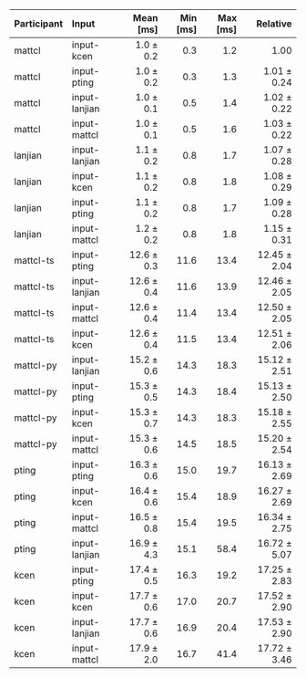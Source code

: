 | Participant | Input | Mean [ms] | Min [ms] | Max [ms] | Relative |
|:---|:---|---:|---:|---:|---:|
| mattcl | input-kcen | 1.0 ± 0.2 | 0.3 | 1.2 | 1.00 |
| mattcl | input-pting | 1.0 ± 0.2 | 0.3 | 1.3 | 1.01 ± 0.24 |
| mattcl | input-lanjian | 1.0 ± 0.1 | 0.5 | 1.4 | 1.02 ± 0.22 |
| mattcl | input-mattcl | 1.0 ± 0.1 | 0.5 | 1.6 | 1.03 ± 0.22 |
| lanjian | input-lanjian | 1.1 ± 0.2 | 0.8 | 1.7 | 1.07 ± 0.28 |
| lanjian | input-kcen | 1.1 ± 0.2 | 0.8 | 1.8 | 1.08 ± 0.29 |
| lanjian | input-pting | 1.1 ± 0.2 | 0.8 | 1.7 | 1.09 ± 0.28 |
| lanjian | input-mattcl | 1.2 ± 0.2 | 0.8 | 1.8 | 1.15 ± 0.31 |
| mattcl-ts | input-pting | 12.6 ± 0.3 | 11.6 | 13.4 | 12.45 ± 2.04 |
| mattcl-ts | input-lanjian | 12.6 ± 0.4 | 11.6 | 13.9 | 12.46 ± 2.05 |
| mattcl-ts | input-mattcl | 12.6 ± 0.4 | 11.4 | 13.4 | 12.50 ± 2.05 |
| mattcl-ts | input-kcen | 12.6 ± 0.4 | 11.5 | 13.4 | 12.51 ± 2.06 |
| mattcl-py | input-lanjian | 15.2 ± 0.6 | 14.3 | 18.3 | 15.12 ± 2.51 |
| mattcl-py | input-pting | 15.3 ± 0.5 | 14.3 | 18.4 | 15.13 ± 2.50 |
| mattcl-py | input-kcen | 15.3 ± 0.7 | 14.3 | 18.3 | 15.18 ± 2.55 |
| mattcl-py | input-mattcl | 15.3 ± 0.6 | 14.5 | 18.5 | 15.20 ± 2.54 |
| pting | input-pting | 16.3 ± 0.6 | 15.0 | 19.7 | 16.13 ± 2.69 |
| pting | input-kcen | 16.4 ± 0.6 | 15.4 | 18.9 | 16.27 ± 2.69 |
| pting | input-mattcl | 16.5 ± 0.8 | 15.4 | 19.5 | 16.34 ± 2.75 |
| pting | input-lanjian | 16.9 ± 4.3 | 15.1 | 58.4 | 16.72 ± 5.07 |
| kcen | input-pting | 17.4 ± 0.5 | 16.3 | 19.2 | 17.25 ± 2.83 |
| kcen | input-kcen | 17.7 ± 0.6 | 17.0 | 20.7 | 17.52 ± 2.90 |
| kcen | input-lanjian | 17.7 ± 0.6 | 16.9 | 20.4 | 17.53 ± 2.90 |
| kcen | input-mattcl | 17.9 ± 2.0 | 16.7 | 41.4 | 17.72 ± 3.46 |
